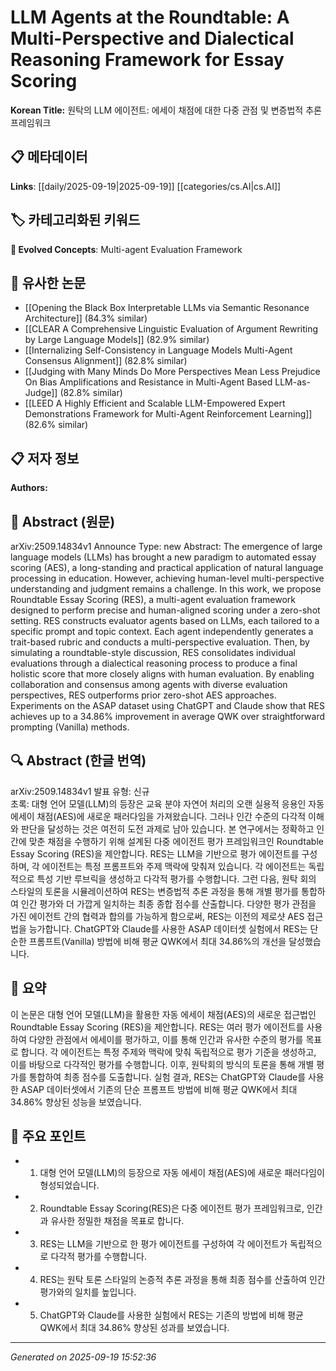 
# LLM Agents at the Roundtable: A Multi-Perspective and Dialectical Reasoning Framework for Essay Scoring

**Korean Title:** 원탁의 LLM 에이전트: 에세이 채점에 대한 다중 관점 및 변증법적 추론 프레임워크

## 📋 메타데이터

**Links**: [[daily/2025-09-19|2025-09-19]] [[categories/cs.AI|cs.AI]]

## 🏷️ 카테고리화된 키워드
**🚀 Evolved Concepts**: Multi-agent Evaluation Framework

## 🔗 유사한 논문
- [[Opening the Black Box Interpretable LLMs via Semantic Resonance Architecture]] (84.3% similar)
- [[CLEAR A Comprehensive Linguistic Evaluation of Argument Rewriting by Large Language Models]] (82.9% similar)
- [[Internalizing Self-Consistency in Language Models Multi-Agent Consensus Alignment]] (82.8% similar)
- [[Judging with Many Minds Do More Perspectives Mean Less Prejudice On Bias Amplifications and Resistance in Multi-Agent Based LLM-as-Judge]] (82.8% similar)
- [[LEED A Highly Efficient and Scalable LLM-Empowered Expert Demonstrations Framework for Multi-Agent Reinforcement Learning]] (82.6% similar)

## 📋 저자 정보

**Authors:** 

## 📄 Abstract (원문)

arXiv:2509.14834v1 Announce Type: new 
Abstract: The emergence of large language models (LLMs) has brought a new paradigm to automated essay scoring (AES), a long-standing and practical application of natural language processing in education. However, achieving human-level multi-perspective understanding and judgment remains a challenge. In this work, we propose Roundtable Essay Scoring (RES), a multi-agent evaluation framework designed to perform precise and human-aligned scoring under a zero-shot setting. RES constructs evaluator agents based on LLMs, each tailored to a specific prompt and topic context. Each agent independently generates a trait-based rubric and conducts a multi-perspective evaluation. Then, by simulating a roundtable-style discussion, RES consolidates individual evaluations through a dialectical reasoning process to produce a final holistic score that more closely aligns with human evaluation. By enabling collaboration and consensus among agents with diverse evaluation perspectives, RES outperforms prior zero-shot AES approaches. Experiments on the ASAP dataset using ChatGPT and Claude show that RES achieves up to a 34.86% improvement in average QWK over straightforward prompting (Vanilla) methods.

## 🔍 Abstract (한글 번역)

arXiv:2509.14834v1 발표 유형: 신규  
초록: 대형 언어 모델(LLM)의 등장은 교육 분야 자연어 처리의 오랜 실용적 응용인 자동 에세이 채점(AES)에 새로운 패러다임을 가져왔습니다. 그러나 인간 수준의 다각적 이해와 판단을 달성하는 것은 여전히 도전 과제로 남아 있습니다. 본 연구에서는 정확하고 인간에 맞춘 채점을 수행하기 위해 설계된 다중 에이전트 평가 프레임워크인 Roundtable Essay Scoring (RES)을 제안합니다. RES는 LLM을 기반으로 평가 에이전트를 구성하며, 각 에이전트는 특정 프롬프트와 주제 맥락에 맞춰져 있습니다. 각 에이전트는 독립적으로 특성 기반 루브릭을 생성하고 다각적 평가를 수행합니다. 그런 다음, 원탁 회의 스타일의 토론을 시뮬레이션하여 RES는 변증법적 추론 과정을 통해 개별 평가를 통합하여 인간 평가와 더 가깝게 일치하는 최종 종합 점수를 산출합니다. 다양한 평가 관점을 가진 에이전트 간의 협력과 합의를 가능하게 함으로써, RES는 이전의 제로샷 AES 접근법을 능가합니다. ChatGPT와 Claude를 사용한 ASAP 데이터셋 실험에서 RES는 단순한 프롬프트(Vanilla) 방법에 비해 평균 QWK에서 최대 34.86%의 개선을 달성했습니다.

## 📝 요약

이 논문은 대형 언어 모델(LLM)을 활용한 자동 에세이 채점(AES)의 새로운 접근법인 Roundtable Essay Scoring (RES)을 제안합니다. RES는 여러 평가 에이전트를 사용하여 다양한 관점에서 에세이를 평가하고, 이를 통해 인간과 유사한 수준의 평가를 목표로 합니다. 각 에이전트는 특정 주제와 맥락에 맞춰 독립적으로 평가 기준을 생성하고, 이를 바탕으로 다각적인 평가를 수행합니다. 이후, 원탁회의 방식의 토론을 통해 개별 평가를 통합하여 최종 점수를 도출합니다. 실험 결과, RES는 ChatGPT와 Claude를 사용한 ASAP 데이터셋에서 기존의 단순 프롬프트 방법에 비해 평균 QWK에서 최대 34.86% 향상된 성능을 보였습니다.

## 🎯 주요 포인트

- 1. 대형 언어 모델(LLM)의 등장으로 자동 에세이 채점(AES)에 새로운 패러다임이 형성되었습니다.

- 2. Roundtable Essay Scoring(RES)은 다중 에이전트 평가 프레임워크로, 인간과 유사한 정밀한 채점을 목표로 합니다.

- 3. RES는 LLM을 기반으로 한 평가 에이전트를 구성하여 각 에이전트가 독립적으로 다각적 평가를 수행합니다.

- 4. RES는 원탁 토론 스타일의 논증적 추론 과정을 통해 최종 점수를 산출하여 인간 평가와의 일치를 높입니다.

- 5. ChatGPT와 Claude를 사용한 실험에서 RES는 기존의 방법에 비해 평균 QWK에서 최대 34.86% 향상된 성과를 보였습니다.

---

*Generated on 2025-09-19 15:52:36*